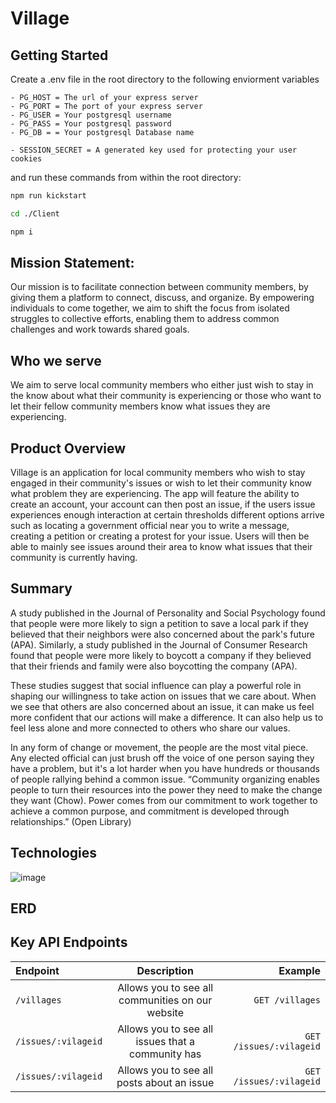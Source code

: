 # Village

## Getting Started
Create a .env file in the root directory to the following enviorment variables

```
- PG_HOST = The url of your express server
- PG_PORT = The port of your express server
- PG_USER = Your postgresql username
- PG_PASS = Your postgresql password
- PG_DB = = Your postgresql Database name

- SESSION_SECRET = A generated key used for protecting your user cookies
```

and run these commands from within the root directory:

```sh
npm run kickstart

cd ./Client

npm i
```

## Mission Statement:

Our mission is to facilitate connection between community members, by giving them a platform to connect, discuss, and organize. By empowering individuals to come together, we aim to shift the focus from isolated struggles to collective efforts, enabling them to address common challenges and work towards shared goals.

## Who we serve 

We aim to serve local community members who either just wish to stay in the know about what their community is experiencing or those who want to let their fellow community members know what issues they are experiencing.

## Product Overview

Village is an application for local community members who wish to stay engaged in their community's issues or wish to let their community know what problem they are experiencing. The app will feature the ability to create an account, your account can then post an issue, if the users issue experiences enough interaction at certain thresholds different options arrive such as locating a government official near you to write a message, creating a petition or creating a protest for your issue. Users will then be able to mainly see issues around their area to know what issues that their community is currently having.

## Summary

A study published in the Journal of Personality and Social Psychology found that people were more likely to sign a petition to save a local park if they believed that their neighbors were also concerned about the park's future (APA). Similarly, a study published in the Journal of Consumer Research found that people were more likely to boycott a company if they believed that their friends and family were also boycotting the company (APA).

These studies suggest that social influence can play a powerful role in shaping our willingness to take action on issues that we care about. When we see that others are also concerned about an issue, it can make us feel more confident that our actions will make a difference. It can also help us to feel less alone and more connected to others who share our values.

In any form of change or movement, the people are the most vital piece. Any elected official can just brush off the voice of one person saying they have a problem, but it's a lot harder when you have hundreds or thousands of people rallying behind a common issue. “Community organizing enables people to turn their resources into the power they need to make the change they want (Chow). Power comes from our commitment to work together to achieve a common purpose, and commitment is developed through relationships.” (Open Library)

## Technologies

![image](https://github.com/Civictech-Village/Village-Codebase/assets/114108138/6f578e51-1db4-4458-bc95-47bcd8b4091b)

## ERD

## Key API Endpoints

| Endpoint      | Description | Example     |
| :---        |    :----:   |          ---: |
| `/villages`   | Allows you to see all communities on our website | `GET /villages`     |
| `/issues/:vilageid`   | Allows you to see all issues that a community has        | `GET /issues/:vilageid` |
| `/issues/:vilageid`     | Allows you to see all posts about an issue       |`GET /issues/:vilageid`  |

